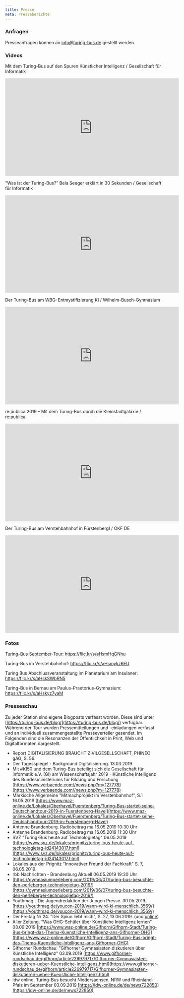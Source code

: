 ```yaml
---
title: Presse
meta: Presseberichte
---
```


### Anfragen
Presseanfragen können an [info@turing-bus.de](mailto:info@turing-bus.de) gestellt werden. 

### Videos

Mit dem Turing-Bus auf den Spuren Künstlicher Intelligenz / Gesellschaft für Informatik

<iframe width="560" height="315" src="https://www.youtube.com/embed/Xn3P9uoxl-Y" frameborder="0" allow="accelerometer; autoplay; encrypted-media; gyroscope; picture-in-picture" allowfullscreen></iframe>

"Was ist der Turing-Bus?" Bela Seeger erklärt in 30 Sekunden / Gesellschaft für Informatik

<iframe width="560" height="315" src="https://www.youtube.com/embed/sgvNWTtq_-U" frameborder="0" allow="accelerometer; autoplay; encrypted-media; gyroscope; picture-in-picture" allowfullscreen></iframe>

Der Turing-Bus am WBG: Entmystifizierung KI / Wilhelm-Busch-Gymnasium

<iframe width="560" height="315" src="https://www.youtube.com/embed/jalbMHuLCBM" frameborder="0" allow="accelerometer; autoplay; encrypted-media; gyroscope; picture-in-picture" allowfullscreen></iframe>

re:publica 2019 – Mit dem Turing-Bus durch die Kleinstadtgalaxie / re:publica

<iframe width="560" height="315" src="https://www.youtube.com/embed/Ar434KUf8Lo" frameborder="0" allow="accelerometer; autoplay; encrypted-media; gyroscope; picture-in-picture" allowfullscreen></iframe>

Der Turing-Bus am Verstehbahnhof in Fürstenberg! / OKF DE

<iframe width="560" height="315" src="https://www.youtube.com/embed/kUdoNUkL76g" frameborder="0" allow="accelerometer; autoplay; encrypted-media; gyroscope; picture-in-picture" allowfullscreen></iframe>


### Fotos

Turing-Bus September-Tour: https://flic.kr/s/aHsmHqGNhu

Turing-Bus im Verstehbahnhof: https://flic.kr/s/aHsmykz6EU

Turing Bus Abschlussveranstaltung im Planetarium am Insulaner: https://flic.kr/s/aHskSWbRN5

Turing-Bus in Bernau am Paulus-Praetorius-Gymnasium: https://flic.kr/s/aHskyz7yaM




### Presseschau 
Zu jeder Station sind eigene Blogposts verfasst worden. Diese sind unter [https://turing-bus.de/blog/](https://turing-bus.de/blog/) verfügbar. Während der Tour wurden Pressemitteilungen und -einladungen verfasst und an individuell zusammengestellte Presseverteiler gesendet. Im Folgenden sind die Resonanzen der Öffentlichkeit in Print, Web und Digitalformaten dargestellt. 

* Report DIGITALISIERUNG BRAUCHT ZIVILGESELLSCHAFT, PHINEO gAG, S. 56.
* Der Tagesspiegel - Background Digitalisierung. 13.03.2019
* Mit #KI50 und dem Turing-Bus beteiligt sich die Gesellschaft für Informatik e.V. (GI) am Wissenschaftsjahr 2019 - Künstliche Intelligenz des Bundesministeriums für Bildung und Forschung [https://www.verbaende.com//news.php?m=127778](https://www.verbaende.com//news.php?m=127778) 
* Märkische Allgemeine "Mitmachprojekt im Verstehbahnhof", S.1 16.05.2019 [https://www.maz-online.de/Lokales/Oberhavel/Fuerstenberg/Turing-Bus-startet-seine-Deutschlandtour-2019-in-Fuerstenberg-Havel](https://www.maz-online.de/Lokales/Oberhavel/Fuerstenberg/Turing-Bus-startet-seine-Deutschlandtour-2019-in-Fuerstenberg-Havel) 
* Antenne Brandenburg. Radiobeitrag ma 16.05.2019 10:30 Uhr
* Antenne Brandenburg. Radiobeitrag ma 16.05.2019 11:30 Uhr
* SVZ "Turing-Bus heute auf Technologietag" 06.05.2019 [https://www.svz.de/lokales/prignitz/turing-bus-heute-auf-technologietag-id24143017.html](https://www.svz.de/lokales/prignitz/turing-bus-heute-auf-technologietag-id24143017.html)
* Lokales aus der Prignitz "Innovativer Freund der Fachkraft" S. 7, 06.05.2019.
* rbb Nachrichten - Brandenburg Aktuell  06.05.2019 19:30 Uhr
* [https://gymnasiumperleberg.com/2019/06/07/turing-bus-besuchte-den-perleberger-technologietag-2019/](https://gymnasiumperleberg.com/2019/06/07/turing-bus-besuchte-den-perleberger-technologietag-2019/)
* Youthmag - Die Jugendredaktion der Jungen Presse. 30.05.2019. [https://youthmag.de/youcon-2019/wann-wird-ki-menschlich_3569/](https://youthmag.de/youcon-2019/wann-wird-ki-menschlich_3569/) 
* Der Freitag Nr 24. "Der Spion liebt mich", S. 27, 13.06.2019. (und [online](https://www.freitag.de/autoren/der-freitag/der-spion-liebt-mich))
* Aller Zeitung. "Was OHG-Schüler über Künstliche Intelligenz lernen" 03.09.2019 [https://www.waz-online.de/Gifhorn/Gifhorn-Stadt/Turing-Bus-bringt-das-Thema-Kuenstliche-Intelligenz-ans-Gifhorner-OHG](https://www.waz-online.de/Gifhorn/Gifhorn-Stadt/Turing-Bus-bringt-das-Thema-Kuenstliche-Intelligenz-ans-Gifhorner-OHG) 
* Gifhorner Rundschau: "Gifhorner Gymnasiasten diskutieren über Künstliche Intelligenz" 03.09.2019 [https://www.gifhorner-rundschau.de/gifhorn/article226979717/Gifhorner-Gymnasiasten-diskutieren-ueber-Kuenstliche-Intelligenz.html](https://www.gifhorner-rundschau.de/gifhorn/article226979717/Gifhorner-Gymnasiasten-diskutieren-ueber-Kuenstliche-Intelligenz.html) 
* idw online. Turing-Bus besucht Niedersachsen, NRW und Rheinland-Pfalz im September 03.09.2019 [https://idw-online.de/de/news722850](https://idw-online.de/de/news722850) 
